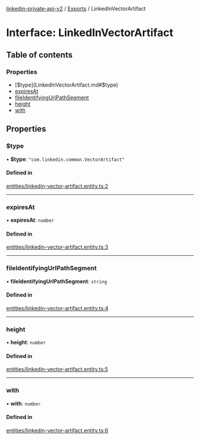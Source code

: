 [linkedin-private-api-v2](../README.md) / [Exports](../modules.md) / LinkedInVectorArtifact

# Interface: LinkedInVectorArtifact

## Table of contents

### Properties

- [$type](LinkedInVectorArtifact.md#$type)
- [expiresAt](LinkedInVectorArtifact.md#expiresat)
- [fileIdentifyingUrlPathSegment](LinkedInVectorArtifact.md#fileidentifyingurlpathsegment)
- [height](LinkedInVectorArtifact.md#height)
- [with](LinkedInVectorArtifact.md#with)

## Properties

### $type

• **$type**: ``"com.linkedin.common.VectorArtifact"``

#### Defined in

[entities/linkedin-vector-artifact.entity.ts:2](https://github.com/akash-gupt/linkedin-private-api/blob/db337d2/src/entities/linkedin-vector-artifact.entity.ts#L2)

___

### expiresAt

• **expiresAt**: `number`

#### Defined in

[entities/linkedin-vector-artifact.entity.ts:3](https://github.com/akash-gupt/linkedin-private-api/blob/db337d2/src/entities/linkedin-vector-artifact.entity.ts#L3)

___

### fileIdentifyingUrlPathSegment

• **fileIdentifyingUrlPathSegment**: `string`

#### Defined in

[entities/linkedin-vector-artifact.entity.ts:4](https://github.com/akash-gupt/linkedin-private-api/blob/db337d2/src/entities/linkedin-vector-artifact.entity.ts#L4)

___

### height

• **height**: `number`

#### Defined in

[entities/linkedin-vector-artifact.entity.ts:5](https://github.com/akash-gupt/linkedin-private-api/blob/db337d2/src/entities/linkedin-vector-artifact.entity.ts#L5)

___

### with

• **with**: `number`

#### Defined in

[entities/linkedin-vector-artifact.entity.ts:6](https://github.com/akash-gupt/linkedin-private-api/blob/db337d2/src/entities/linkedin-vector-artifact.entity.ts#L6)
